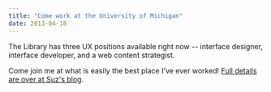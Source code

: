 ```yaml
---
title: "Come work at the University of Michigan"
date: 2013-04-18
---
```


The Library has three UX positions available right now -- interface designer, interface developer, and a web content strategist.

Come join me at what is easily the best place I've ever worked! <a href="http://userslib.com/2013/04/16/ux-and-web-systems-job-postings-at-the-university-of-michigan-library/">Full details are over at Suz's blog</a>.
